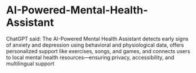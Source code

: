 # AI-Powered-Mental-Health-Assistant
ChatGPT said: The AI-Powered Mental Health Assistant detects early signs of anxiety and depression using behavioral and physiological data, offers personalized support like exercises, songs, and games, and connects users to local mental health resources—ensuring privacy, accessibility, and multilingual support
